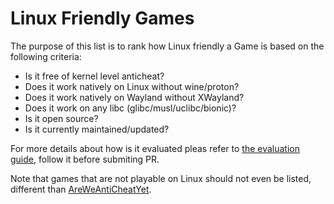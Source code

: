 # Linux Friendly Games

The purpose of this list is to rank how Linux friendly a Game is based on the following criteria:

* Is it free of kernel level anticheat?
* Does it work natively on Linux without wine/proton?
* Does it work natively on Wayland without XWayland?
* Does it work on any libc (glibc/musl/uclibc/bionic)?
* Is it open source?
* Is it currently maintained/updated?

For more details about how is it evaluated pleas refer to [the evaluation guide](evaluation.md), follow it before submiting PR.

Note that games that are not playable on Linux should not even be listed, different than [AreWeAntiCheatYet](https://github.com/AreWeAntiCheatYet/AreWeAntiCheatYet).
